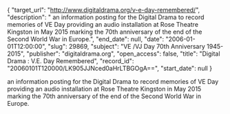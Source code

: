 {
  "target_url": "http://www.digitaldrama.org/v-e-day-remembered/", 
  "description": " an information posting  for the Digital Drama to record memories of VE Day providing  an audio installation at Rose Theatre Kingston in May 2015 marking the 70th anniversary of the end of the Second World War in Europe.", 
  "end_date": null, 
  "date": "2006-01-01T12:00:00", 
  "slug": 29869, 
  "subject": "VE /VJ Day 70th Anniversary 1945-2015", 
  "publisher": "digitaldrama.org", 
  "open_access": false, 
  "title": "Digital Drama : V.E. Day Remembered", 
  "record_id": "20060101T120000/LK905JJNced0aHrLTBGOgA==", 
  "start_date": null
}

 an information posting  for the Digital Drama to record memories of VE Day providing  an audio installation at Rose Theatre Kingston in May 2015 marking the 70th anniversary of the end of the Second World War in Europe.